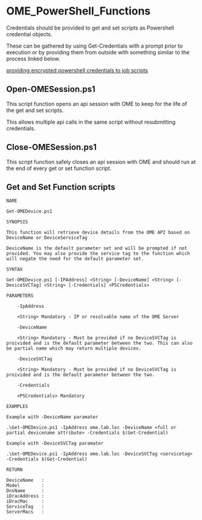 # OME_PowerShell_Functions

Credentials should be provided to get and set scripts as Powershell credential objects.

These can be gathered by using Get-Credentials with a prompt prior to execution or by providing them from outside with something similar to the process linked below.

[providing encrypted powershell credentials to job scripts](https://gist.github.com/mccbryan3/cf7464fbb476cf81973a8202292e0a17)

## Open-OMESession.ps1

This script function opens an api session with OME to keep for the life of the get and set scripts.

This allows multiple api calls in the same script without resubmitting credentials.

## Close-OMESession.ps1

This script function safely closes an api session with OME and should run at the end of every get or set function script.

## Get and Set Function scripts

```
NAME

Get-OMEDevice.ps1

SYNOPSIS

This function will retrieve device details from the OME API based on DeviceName or DeviceServiceTag

DeviceName is the default parameter set and will be prompted if not provided. You may also provide the service tag to the function which will negate the need for the default parameter set.

SYNTAX

Get-OMEDevice.ps1 [-IPAddress] <String> [-DeviceName] <String> [-DeviceSVCTag] <String> [-Credentials] <PSCredentials>

PARAMETERS

    -IpAddress 
    
    <String> Mandatory - IP or resolvable name of the OME Server
        
    -DeviceName
    
    <String> Mandatory - Must be provided if no DeviceSVCTag is proivided and is the default parameter between the two. This can also be partial name which may return multiple devices.
    
    -DeviceSVCTag
    
    <String> Mandatory - Must be provided if no DeviceSVCTag is proivided and is the default parameter between the two.
    
    -Credentials
    
    <PSCredentials> Mandatory
    
EXAMPLES

Example with -DeviceName paramater 

.\Get-OMEDevice.ps1 -IpAddress ome.lab.loc -DeviceName <full or partial devicename attribute> -Credentials $(Get-Credential)

Example with -DeviceSVCTag paramater 

.\Get-OMEDevice.ps1 -IpAddress ome.lab.loc -DeviceSVCTag <servicetag> -Credentials $(Get-Credential)

RETURN

DeviceName   : 
Model        : 
DnsName      : 
iDracAddress : 
iDracMac     : 
ServiceTag   : 
ServerMacs   : 

```
